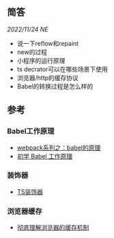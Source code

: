 ## 简答

_2022/11/24 NE_
- 说一下reflow和repaint
- new的过程
- 小程序的运行原理
- ts decrator可以在哪些场景下使用
- 浏览器/http的缓存协议
- Babel的转换过程是怎么样的

## 参考

### Babel工作原理

- [webpack系列之：babel的原理](https://juejin.cn/post/6844904190343381005)
- [初学 Babel 工作原理](https://zhuanlan.zhihu.com/p/85915575)

### 装饰器

- [TS装饰器](https://juejin.cn/post/7095717238149218317)

### 浏览器缓存

- [彻底理解浏览器的缓存机制](https://juejin.cn/post/6844903593275817998)
